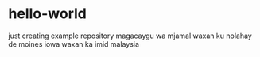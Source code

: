 # hello-world
just creating example repository
magacaygu wa mjamal waxan ku nolahay de moines iowa waxan ka imid malaysia
